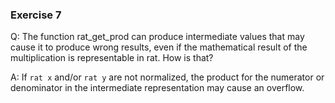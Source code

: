 ### Exercise 7

Q: The function rat_get_prod can produce intermediate values that may cause it to produce wrong results,
even if the mathematical result of the multiplication is representable in rat. How is that?

A:
If `rat x` and/or `rat y` are not normalized, the product for the numerator or denominator in the intermediate representation may cause an overflow.